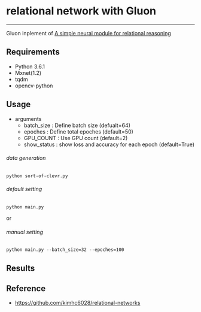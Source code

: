 # relational network with Gluon

---

Gluon inplement of [A simple neural module for relational reasoning](https://arxiv.org/abs/1706.01427)


## Requirements
- Python 3.6.1
- Mxnet(1.2)
- tqdm
- opencv-python


## Usage

- arguments
  - batch_size : Define batch size (defualt=64)
  - epoches : Define total epoches (default=50)
  - GPU_COUNT : Use GPU count (default=2)
  - show_status : show loss and accuracy for each epoch (default=True)

###### data generation
```
python sort-of-clevr.py
``` 

###### default setting
```
python main.py
``` 
or

###### manual setting
```
python main.py --batch_size=32 --epoches=100
```

## Results


## Reference
- https://github.com/kimhc6028/relational-networks

